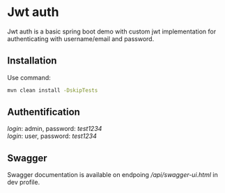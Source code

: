 # Jwt auth

Jwt auth is a basic spring boot demo with custom jwt implementation for authenticating with username/email and password.

## Installation

Use command:
```bash
mvn clean install -DskipTests
```

## Authentification

*login*: admin, password: *test1234*\
*login*: user, password: *test1234*



## Swagger
Swagger documentation is available on endpoing */api/swagger-ui.html* in dev profile.
